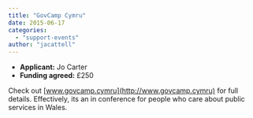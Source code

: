 ```yaml
---
title: "GovCamp Cymru"
date: 2015-06-17
categories: 
  - "support-events"
author: "jacattell"
---
```


- **Applicant:** Jo Carter
- **Funding agreed:** £250

Check out [www.govcamp.cymru](http://www.govcamp.cymru) for full details. Effectively, its an in conference for people who care about public services in Wales.

